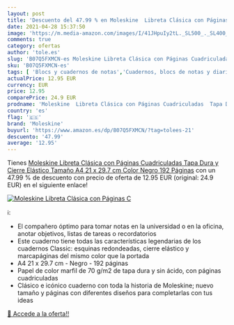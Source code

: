 ```yaml
---
layout: post
title: 'Descuento del 47.99 % en Moleskine  Libreta Clásica con Páginas C'
date: 2021-04-28 15:37:50
image: 'https://m.media-amazon.com/images/I/41JHpuIy2tL._SL500_._SL400_.jpg'
comments: true
category: ofertas
author: 'tole.es'
slug: 'B07Q5FXMCN-es Moleskine Libreta Clásica con Páginas Cuadriculadas Tapa...'
sku: 'B07Q5FXMCN-es'
tags: [ 'Blocs y cuadernos de notas','Cuadernos, blocs de notas y diarios','Oficina y papelería','Productos de papel para oficina','moleskine', ]
actualPrice: 12.95 EUR
currency: EUR
price: 12.95
comparePrice: 24.9 EUR
prodname: 'Moleskine  Libreta Clásica con Páginas Cuadriculadas  Tapa Dura y Cierre Elástico  Tamaño A4 21 x 29.7 cm  Color Negro  192 Páginas'
country: 'es'
flag: '🇪🇸'
brand: 'Moleskine'
buyurl: 'https://www.amazon.es/dp/B07Q5FXMCN/?tag=tolees-21'
descuento: '47.99'
average: '12.95'
---
```


Tienes [Moleskine  Libreta Clásica con Páginas Cuadriculadas  Tapa Dura y Cierre Elástico  Tamaño A4 21 x 29.7 cm  Color Negro  192 Páginas](https://www.amazon.es/dp/B07Q5FXMCN/?tag=tolees-21) con un 47.99 % de descuento con precio de oferta de 12.95 EUR (original: 24.9 EUR) en el siguiente enlace!

[![Moleskine  Libreta Clásica con Páginas C](https://m.media-amazon.com/images/I/41JHpuIy2tL._SL500_._SL400_.jpg)](https://www.amazon.es/dp/B07Q5FXMCN/?tag=tolees-21)

ℹ️:

- El compañero óptimo para tomar notas en la universidad o en la oficina, anotar objetivos, listas de tareas o recordatorios
- Este cuaderno tiene todas las características legendarias de los cuadernos Classic: esquinas redondeadas, cierre elástico y marcapáginas del mismo color que la portada
- A4 21 x 29.7 cm - Negro - 192 páginas
- Papel de color marfil de 70 g/m2 de tapa dura y sin ácido, con páginas cuadriculadas
- Clásico e icónico cuaderno con toda la historia de Moleskine; nuevo tamaño y páginas con diferentes diseños para completarlas con tus ideas

[🛒 Accede a la oferta!!](https://www.amazon.es/dp/B07Q5FXMCN/?tag=tolees-21)
